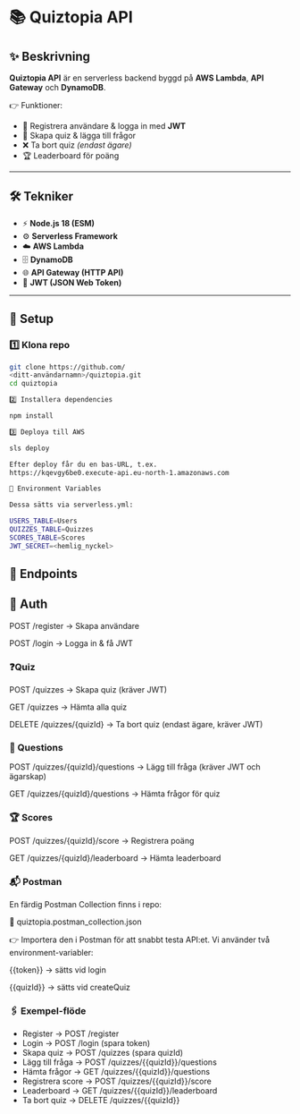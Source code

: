 # 📚 Quiztopia API  

## ✨ Beskrivning  
**Quiztopia API** är en serverless backend byggd på **AWS Lambda**, **API Gateway** och **DynamoDB**.  

👉 Funktioner:  
- 📝 Registrera användare & logga in med **JWT**  
- 📘 Skapa quiz & lägga till frågor  
- ❌ Ta bort quiz *(endast ägare)*  
- 🏆 Leaderboard för poäng  

---

## 🛠️ Tekniker  
- ⚡ **Node.js 18 (ESM)**  
- ⚙️ **Serverless Framework**  
- ☁️ **AWS Lambda**  
- 🗄️ **DynamoDB**  
- 🌐 **API Gateway (HTTP API)**  
- 🔑 **JWT (JSON Web Token)**  

---

## 🚀 Setup  

### 1️⃣ Klona repo 
```bash
git clone https://github.com/
<ditt-användarnamn>/quiztopia.git
cd quiztopia

2️⃣ Installera dependencies

npm install

3️⃣ Deploya till AWS

sls deploy

Efter deploy får du en bas-URL, t.ex.
https://kqevgy6be0.execute-api.eu-north-1.amazonaws.com

🔧 Environment Variables

Dessa sätts via serverless.yml:

USERS_TABLE=Users
QUIZZES_TABLE=Quizzes
SCORES_TABLE=Scores
JWT_SECRET=<hemlig_nyckel>
```
## 📌 Endpoints
## 🧑 Auth

POST /register → Skapa användare

POST /login → Logga in & få JWT

### ❓Quiz

POST /quizzes → Skapa quiz (kräver JWT)

GET /quizzes → Hämta alla quiz

DELETE /quizzes/{quizId} → Ta bort quiz (endast ägare, kräver JWT)

### 📝 Questions

POST /quizzes/{quizId}/questions → Lägg till fråga (kräver JWT och ägarskap)

GET /quizzes/{quizId}/questions → Hämta frågor för quiz

### 🏆 Scores

POST /quizzes/{quizId}/score → Registrera poäng

GET /quizzes/{quizId}/leaderboard → Hämta leaderboard

### 📬 Postman

En färdig Postman Collection finns i repo:

📂 quiztopia.postman_collection.json

👉 Importera den i Postman för att snabbt testa API:et.
Vi använder två environment-variabler:

{{token}} → sätts vid login

{{quizId}} → sätts vid createQuiz

### 🖇️ Exempel-flöde

- Register → POST /register
- Login → POST /login (spara token)
- Skapa quiz → POST /quizzes (spara quizId)
- Lägg till fråga → POST /quizzes/{{quizId}}/questions
- Hämta frågor → GET /quizzes/{{quizId}}/questions
- Registrera score → POST /quizzes/{{quizId}}/score
- Leaderboard → GET /quizzes/{{quizId}}/leaderboard
- Ta bort quiz → DELETE /quizzes/{{quizId}}
